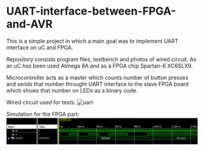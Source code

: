# UART-interface-between-FPGA-and-AVR

This is a simple project in which a main goal was to implement UART interface on uC and FPGA.

Repository consists program files, testbench and photos of wired circuit.
As an uC has been used Atmega 8A and as a FPGA chip Spartan-6 XC6SLX9.

Microcontroller acts as a master which counts number of button presses and sends that number 
throught UART interface to the slave FPGA board which shows that number on LEDs as a binary code.

Wired circuit used for tests:
![uart](uart.jpg)


Simulation for the FPGA part:
![uart_sim](uart_sim.png)
